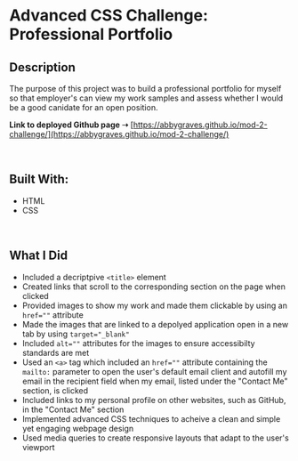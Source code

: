# Advanced CSS Challenge: Professional Portfolio

## **Description**
The purpose of this project was to build a professional portfolio for myself so that employer's can view my work samples and assess whether I would be a good canidate for an open position.

**Link to deployed Github page ➝** [https://abbygraves.github.io/mod-2-challenge/](https://abbygraves.github.io/mod-2-challenge/)

<br/>

## **Built With:**
+ HTML
+ CSS

<br/>

## **What I Did**
+ Included a decriptpive `<title>` element
+ Created links that scroll to the corresponding section on the page when clicked
+ Provided images to show my work and made them clickable by using an `href=""` attribute 
+ Made the images that are linked to a depolyed application open in a new tab by using `target="_blank"`
+ Included `alt=""` attributes for the images to ensure accessibilty standards are met
+ Used an `<a>` tag which included an `href=""` attribute containing the `mailto:` parameter to open the user's default email client and autofill my email in the recipient field when my email, listed under the "Contact Me" section, is clicked
+ Included links to my personal profile on other websites, such as GitHub, in the "Contact Me" section 
+ Implemented advanced CSS techniques to acheive a clean and simple yet engaging webpage design 
+ Used media queries to create responsive layouts that adapt to the user's viewport



